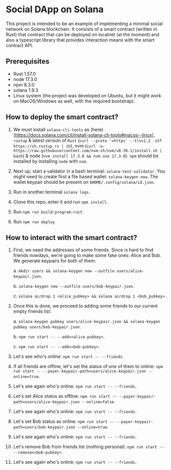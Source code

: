 # Social DApp on Solana

This project is intended to be an example of implementing a minimal social network
on Solana blockchain. It consists of a smart contract (written in Rust) that contract
that can be deployed on localnet (at the moment) and also a typescript library that
provides interaction means with the smart contract API.

## Prerequisites

* Rust 1.57.0
* node 17.3.0
* npm 8.3.0
* solana 1.9.3
* Linux system (the project was developed on Ubuntu, but it might work on MacOS/Windows 
as well, with the required bootstrap).

## How to deploy the smart contract?

1. We must install `solana-cli-tools` as (here)[https://docs.solana.com/cli/install-solana-cli-tools#macos--linux],
`rustup` & latest version of `Rust` (`curl --proto '=https' --tlsv1.2 -sSf https://sh.rustup.rs | sh`), 
nvm (`curl -o- https://raw.githubusercontent.com/nvm-sh/nvm/v0.39.1/install.sh | bash`) & node (`nvm install 17.3.0 && nvm use 17.3.0`).
`npm` should be installed by installing `node` with `nvm`.

2. Next up, start a validator in a bash terminal: `solana-test-validator`. You might need 
to create first a file based wallet: `solana-keygen new`. The wallet keypair should be present
on `$HOME/.config/solana/id.json`.

3. Run in another terminal `solana logs`.

4. Clone this repo, enter it and run `npm install`.

5. Run `npm run build:program-rust`.

6. Run `npm run deploy`

## How to interact with the smart contract?

1. First, we need the addresses of some friends. Since is hard to find friends nowdays, 
we're going to make some fake ones: Alice and Bob. We generate keypairs for both of them:

    a. `mkdir users && solana-keygen new --outfile users/alice-keypair.json`.

    b. `solana-keygen new --outfile users/bob-keypair.json`.

    c. `solana airdrop 1 <alice_pubkey> && solana airdrop 1 <bob_pubkey>`.

2. Once this is done, we proceed to adding some friends to our current empty friends list:

    a. `solana-keygen pubkey users/alice-keypair.json && solana-keygen pubkey users/bob-keypair.json`.

    b. `npm run start -- --add=<alice-pubkey>`.

    c. `npm run start -- --add=<bob-pubkey>`.

3. Let's see who's online: `npm run start -- --friends`.

4. If all friends are offline, let's set the status of one of them to online:
`npm run start -- --payer-keypair-path=users/alice-keypair.json --online=true`.

5. Let's see again who's online: `npm run start -- --friends`.

6. Let's set Alice status as offline:
`npm run start -- --payer-keypair-path=users/alice-keypair.json --online=false`.

7. Let's see again who's online: `npm run start -- --friends`.

8. Let's set Bob status as online:
`npm run start -- --payer-keypair-path=users/bob-keypair.json --online=true`.

9. Let's see again who's online: `npm run start -- --friends`.

10. Let's remove Bob from friends list (nothing personal):
`npm run start -- --remove=<bob-pubkey>`.

11. Let's see again who's online: `npm run start -- --friends`.

